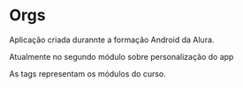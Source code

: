 # Orgs

Aplicação criada durannte a formação Android da Alura.

Atualmente no segundo módulo sobre personalização do app

As tags representam os módulos do curso.
